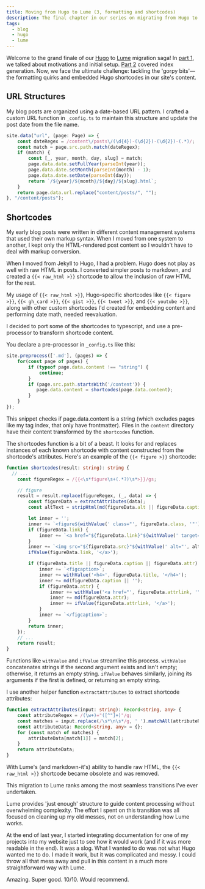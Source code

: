 ```yaml
---
title: Moving from Hugo to Lume (3, formatting and shortcodes)
description: The final chapter in our series on migrating from Hugo to Lume, focusing on adapting existing content, including formatting quirks and Hugo shortcodes.
tags:
  - blog
  - hugo
  - lume
---
```

Welcome to the grand finale of our [Hugo](https://gohugo.io/) to [Lume](https://lume.land/) migration saga! 
In [part 1](./2024-01-04-moving-from-hugo-to-lume-1-templates.md), we talked about motivations and initial setup. [Part 2](./2024-01-05-moving-from-hugo-to-lume-2-indexes.md) covered index generation. Now, we face the ultimate challenge: tackling the 'gorpy bits'—the formatting quirks and embedded Hugo shortcodes in our site's content.

<!--more-->

## URL Structures

My blog posts are organized using a date-based URL pattern.
I crafted a custom URL function in `_config.ts` to maintain this structure and 
update the post date from the file name.

```ts
site.data("url", (page: Page) => {
    const dateRegex = /content\/posts\/(\d{4})-(\d{2})-(\d{2})-(.*)/;
    const match = page.src.path.match(dateRegex);
    if (match) {
        const [_, year, month, day, slug] = match;
        page.data.date.setFullYear(parseInt(year));
        page.data.date.setMonth(parseInt(month) - 1);
        page.data.date.setDate(parseInt(day));
        return `/${year}/${month}/${day}/${slug}.html`;
    }
    return page.data.url.replace("content/posts/", "");
}, "/content/posts");
```

## Shortcodes

My early blog posts were written in different content management systems that used their own markup syntax. When I moved from one system to another, I kept only the HTML-rendered post content so I wouldn't have to deal with markup conversion. 

When I moved from Jekyll to Hugo, I had a problem. Hugo does not play as well with raw HTML in posts. I converted simpler posts to markdown, and created a `{{< raw_html >}}` shortcode to allow the inclusion of raw HTML for the rest.

My usage of `{{< raw_html >}}`, Hugo-specific shortcodes like `{{< figure >}}`, `{{< gh_card >}}`, `{{< gist >}}`, `{{< tweet >}}`, and `{{< youtube >}}`, along with other custom shortcodes I'd created for embedding content and performing date math, needed reevaluation.

I decided to port some of the shortcodes to typescript, and use a pre-processor to transform shortcode content. 

You declare a pre-processor in `_config.ts` like this:

```ts
site.preprocess(['.md'], (pages) => {
    for(const page of pages) {
        if (typeof page.data.content !== "string") {
            continue;
        }
        if (page.src.path.startsWith('/content')) {
           page.data.content = shortcodes(page.data.content);
        }
    }
});
```

This snippet checks if page.data.content is a string (which excludes pages like my tag index, that only have frontmatter). Files in the `content` directory have their content transformed by the `shortcodes` function.

The shortcodes function is a bit of a beast. It looks for and replaces instances of each known shortcode with content constructed from the shortcode's attributes. Here's an example of the `{{< figure >}}` shortcode:

```ts
function shortcodes(result: string): string {
  // ... 
    const figureRegex = /{{<\s*figure\s+(.*?)\s*>}}/gs;

    // figure
    result = result.replace(figureRegex, (_, data) => {
        const figureData = extractAttributes(data);
        const altText = stripHtml(md(figureData.alt || figureData.caption || figureData.title || ''));

        let inner = '';
        inner += `<figure${withValue(' class="', figureData.class, '"')}>`;
        if (figureData.link) {
            inner += `<a href="${figureData.link}"${withValue(' target="', figureData.target, '"')}${withValue(' rel="', figureData.rel, '"')}>`;
        }
        inner += `<img src="${figureData.src}"${withValue(' alt="', altText, '"')}${withValue(' width="', figureData.width, '"')}${withValue(' height="', figureData.height, '"')} />`
        ifValue(figureData.link, '</a>');

        if (figureData.title || figureData.caption || figureData.attr) {
            inner += `<figcaption>`;
            inner += withValue('<h4>', figureData.title, '</h4>');
            inner += md(figureData.caption || '');
            if (figureData.attr) {
                inner += withValue('<a href="', figureData.attrlink, '">');
                inner += md(figureData.attr);
                inner += ifValue(figureData.attrlink, '</a>');
            }
            inner += `</figcaption>`;
        }
        return inner;
    });
    // ...
    return result;
}
```

Functions like `withValue` and `ifValue` streamline this process. `withValue` concatenates strings if the second argument exists and isn't empty; otherwise, it returns an empty string. `ifValue` behaves similarly, joining its arguments if the first is defined, or returning an empty string.

I use another helper function `extractAttributes` to extract shortcode attributes:

```ts
function extractAttributes(input: string): Record<string, any> {
    const attributeRegex = /(\w+)="([^"]+)"/g;
    const matches = input.replace(/\s*\n\s*/g, ' ').matchAll(attributeRegex);
    const attributeData: Record<string, any> = {};
    for (const match of matches) {
        attributeData[match[1]] = match[2];
    }
    return attributeData;
}
```

With Lume's (and markdown-it's) ability to handle raw HTML, the `{{< raw_html >}}` shortcode became obsolete and was removed.

This migration to Lume ranks among the most seamless transitions I've ever undertaken.

Lume provides 'just enough' structure to guide content processing without overwhelming complexity. 
The effort I spent on this transition was all focused on cleaning up my old messes, not on understanding how Lume works.

At the end of last year, I started integrating documentation for one of my projects into my website just to see how it would work (and if it was more readable in the end). It was a slog. What I wanted to do was not what Hugo wanted me to do. I made it work, but it was complicated and messy. I could throw all that mess away and pull in this content in a much more straightforward way with Lume.

Amazing. Super good. 10/10. Would recommend.